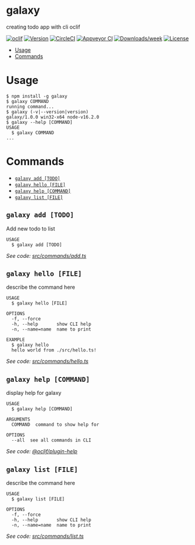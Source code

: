 galaxy
======

creating todo app with cli oclif

[![oclif](https://img.shields.io/badge/cli-oclif-brightgreen.svg)](https://oclif.io)
[![Version](https://img.shields.io/npm/v/galaxy.svg)](https://npmjs.org/package/galaxy)
[![CircleCI](https://circleci.com/gh/MuhammadSohail92/galaxy/tree/master.svg?style=shield)](https://circleci.com/gh/MuhammadSohail92/galaxy/tree/master)
[![Appveyor CI](https://ci.appveyor.com/api/projects/status/github/MuhammadSohail92/galaxy?branch=master&svg=true)](https://ci.appveyor.com/project/MuhammadSohail92/galaxy/branch/master)
[![Downloads/week](https://img.shields.io/npm/dw/galaxy.svg)](https://npmjs.org/package/galaxy)
[![License](https://img.shields.io/npm/l/galaxy.svg)](https://github.com/MuhammadSohail92/galaxy/blob/master/package.json)

<!-- toc -->
* [Usage](#usage)
* [Commands](#commands)
<!-- tocstop -->
# Usage
<!-- usage -->
```sh-session
$ npm install -g galaxy
$ galaxy COMMAND
running command...
$ galaxy (-v|--version|version)
galaxy/1.0.0 win32-x64 node-v16.2.0
$ galaxy --help [COMMAND]
USAGE
  $ galaxy COMMAND
...
```
<!-- usagestop -->
# Commands
<!-- commands -->
* [`galaxy add [TODO]`](#galaxy-add-todo)
* [`galaxy hello [FILE]`](#galaxy-hello-file)
* [`galaxy help [COMMAND]`](#galaxy-help-command)
* [`galaxy list [FILE]`](#galaxy-list-file)

## `galaxy add [TODO]`

Add new todo to list

```
USAGE
  $ galaxy add [TODO]
```

_See code: [src/commands/add.ts](https://github.com/MuhammadSohail92/galaxy/blob/v1.0.0/src/commands/add.ts)_

## `galaxy hello [FILE]`

describe the command here

```
USAGE
  $ galaxy hello [FILE]

OPTIONS
  -f, --force
  -h, --help       show CLI help
  -n, --name=name  name to print

EXAMPLE
  $ galaxy hello
  hello world from ./src/hello.ts!
```

_See code: [src/commands/hello.ts](https://github.com/MuhammadSohail92/galaxy/blob/v1.0.0/src/commands/hello.ts)_

## `galaxy help [COMMAND]`

display help for galaxy

```
USAGE
  $ galaxy help [COMMAND]

ARGUMENTS
  COMMAND  command to show help for

OPTIONS
  --all  see all commands in CLI
```

_See code: [@oclif/plugin-help](https://github.com/oclif/plugin-help/blob/v3.2.2/src/commands/help.ts)_

## `galaxy list [FILE]`

describe the command here

```
USAGE
  $ galaxy list [FILE]

OPTIONS
  -f, --force
  -h, --help       show CLI help
  -n, --name=name  name to print
```

_See code: [src/commands/list.ts](https://github.com/MuhammadSohail92/galaxy/blob/v1.0.0/src/commands/list.ts)_
<!-- commandsstop -->
